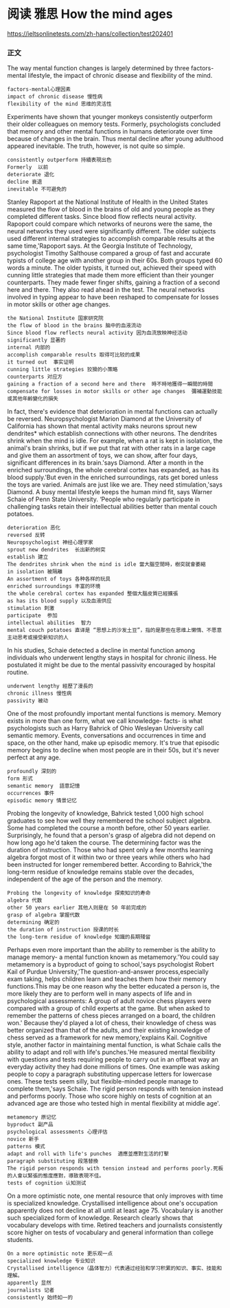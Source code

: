 # 阅读 雅思 How the mind ages
https://ieltsonlinetests.com/zh-hans/collection/test202401

### 正文
The way mental function changes is largely determined by three factors-mental lifestyle, the impact of chronic disease and flexibility of the mind.  
```
factors-mental心理因素  
impact of chronic disease 慢性病  
flexibility of the mind 思维的灵活性  
```

Experiments have shown that younger monkeys consistently outperform their older colleagues on memory tests. Formerly, psychologists concluded that memory and other mental functions in humans deteriorate over time because of changes in the brain. Thus mental decline after young adulthood appeared inevitable. The truth, however, is not quite so simple.  
```
consistently outperform 持續表現出色  
Formerly  以前
deteriorate 退化  
decline 衰退
inevitable 不可避免的  
```

Stanley Rapoport at the National Institute of Health in the United States measured the flow of blood in the brains of old and young people as they completed different tasks. Since blood flow reflects neural activity. Rapoport could compare which networks of neurons were the same, the neural networks they used were significantly different. The older subjects used different internal strategies to accomplish comparable results at the same time,'Rapoport says. At the Georgia Institute of Technology, psychologist Timothy Salthouse compared a group of fast and accurate typists of college age with another group in their 60s. Both groups typed 60 words a minute. The older typists, it turned out, achieved their speed with cunning little strategies that made them more efficient than their younger counterparts. They made fewer finger shifts, gaining a fraction of a second here and there. They also read ahead in the test. The neural networks involved in typing appear to have been reshaped to compensate for losses in motor skills or other age changes.
  
```
the National Institute 国家研究院  
the flow of blood in the brains 脑中的血液流动    
Since blood flow reflects neural activity 因为血流放映神经活动  
significantly 显著的  
internal 内部的  
accomplish comparable results 取得可比较的成果  
it turned out  事实证明  
cunning little strategies 狡猾的小策略  
counterparts 对应方
gaining a fraction of a second here and there  時不時地獲得一瞬間的時間
compensate for losses in motor skills or other age changes  彌補運動技能或其他年齡變化的損失
```

In fact, there's evidence that deterioration in mental functions can actually be reversed. Neuropsychologist Marion Diamond at the University of California has shown that mental activity maks neurons sprout new dendrites* which establish connections with other neurons. The dendrites shrink when the mind is idle. For example, when a rat is kept in isolation, the animal's brain shrinks, but if we put that rat with other rats in a large cage and give them an assortment of toys, we can show, after four days, significant differences in its brain.'says Diamond. After a month in the enriched surroundings, the whole cerebral cortex has expanded, as has its blood supply.'But even in the enriched surroundings, rats get bored unless the toys are varied. Animals are just like we are. They need stimulation,'says Diamond. A busy mental lifestyle keeps the human mind fit, says Warner Schaie of Penn State University. ‘People who regularly participate in challenging tasks retain their intellectual abilities better than mental couch potatoes.
```
deterioration 恶化  
reversed 反转  
Neuropsychologist 神经心理学家  
sprout new dendrites  长出新的树突  
establish 建立  
The dendrites shrink when the mind is idle 當大腦空閒時，樹突就會萎縮  
in isolation 被隔離  
An assortment of toys 各种各样的玩具  
enriched surroundings 丰富的环境  
the whole cerebral cortex has expanded 整個大腦皮質已經擴張  
as has its blood supply 以及血液供应  
stimulation 刺激  
participate  参加  
intellectual abilities  智力  
mental couch potatoes 直译是 “思想上的沙发土豆”，指的是那些在思维上懒惰、不愿意主动思考或接受新知识的人  
```

In his studies, Schaie detected a decline in mental function among individuals who underwent lengthy stays in hospital for chronic illness. He postulated it might be due to the mental passivity encouraged by hospital routine.
```
underwent lengthy 經歷了漫長的
chronic illness 慢性病
passivity 被动
```

One of the most profoundly important mental functions is memory. Memory exists in more than one form, what we call knowledge- facts- is what psychologists such as Harry Bahrick of Ohio Wesleyan University call semantic memory. Events, conversations and occurrences in time and space, on the other hand, make up episodic memory. It's true that episodic memory begins to decline when most people are in their 50s, but it's never perfect at any age.
```
profoundly 深刻的
form 形式
semantic memory  語意記憶
occurrences 事件
episodic memory 情景记忆
```

Probing the longevity of knowledge, Bahrick tested 1,000 high school graduates to see how well they remembered the school subject algebra. Some had completed the course a month before, other 50 years earlier. Surprisingly, he found that a person's grasp of algebra did not depend on how long ago he'd taken the course. The determining factor was the duration of instruction. Those who had spent only a few months learning algebra forgot most of it within two or three years while others who had been instructed for longer remembered better. According to Bahrick,'the long-term residue of knowledge remains stable over the decades, independent of the age of the person and the memory.
```
Probing the longevity of knowledge 探索知识的寿命    
algebra 代数  
other 50 years earlier 其他人则是在 50 年前完成的  
grasp of algebra 掌握代数  
determining 确定的  
the duration of instruction 授课的时长  
the long-term residue of knowledge 知識的長期殘留  
```

Perhaps even more important than the ability to remember is the ability to manage memory- a mental function known as metamemory.'You could say metamemory is a byproduct of going to school,'says psychologist Robert Kail of Purdue University,'The question-and-answer process,especially exam taking, helps children learn and teaches them how their memory functions.This may be one reason why the better educated a person is, the more likely they are to perform well in many aspects of life and in psychological assessments: A group of adult novice chess players were compared with a group of child experts at the game. But when asked to remember the patterns of chess pieces arranged on a board, the children won.' Because they'd played a lot of chess, their knowledge of chess was better organized than that of the adults, and their existing knowledge of chess served as a framework for new memory,'explains Kail. Cognitive style, another factor in maintaining mental function, is what Schaie calls the ability to adapt and roll with life's punches.'He measured mental flexibility with questions and tests requiring people to carry out in an offbeat way an everyday activity they had done millions of times. One example was asking people to copy a paragraph substituting uppercase letters for lowercase ones. These tests seem silly, but flexible-minded people manage to complete 
them,'says Schaie. The rigid person responds with tension instead and performs poorly. Those who score highly on tests of cognition at an advanced age are those who tested high in mental flexibility at middle age'.
```
metamemory 原记忆  
byproduct 副产品
psychological assessments 心理评估
novice 新手
patterns 模式
adapt and roll with life's punches  適應並應對生活的打擊
paragraph substituting 段落替換
The rigid person responds with tension instead and performs poorly.死板的人會以緊張的態度應對，導致表現不佳。
tests of cognition 认知测试
```


On a more optimistic note, one mental resource that only improves with time is specialized knowledge. Crystallised intelligence about one's occupation apparently does not decline at all until at least age 75. Vocabulary is another such specialized form of knowledge. Research clearly shows that vocabulary develops with time. Retired teachers and journalists consistently score higher on tests of vocabulary and general information than college students.
```
On a more optimistic note 更乐观一点
specialized knowledge 专业知识
Crystallised intelligence（晶体智力）代表通过经验和学习积累的知识、事实、技能和理解。
apparently 显然
journalists 记者
consistently 始终如一的
```



